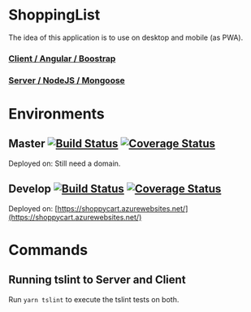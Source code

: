 # ShoppingList

The idea of this application is to use on desktop and mobile (as PWA).

### [Client / Angular / Boostrap](/client)

### [Server / NodeJS / Mongoose](/server)

# Environments

## Master [![Build Status](https://travis-ci.com/bsalesc/shoppyCart.svg?branch=master)](https://travis-ci.com/bsalesc/shoppyCart) [![Coverage Status](https://coveralls.io/repos/github/bsalesc/shoppyCart/badge.svg?branch=master)](https://coveralls.io/github/bsalesc/shoppyCart?branch=master)

Deployed on: Still need a domain.

## Develop [![Build Status](https://travis-ci.com/bsalesc/shoppyCart.svg?branch=develop)](https://travis-ci.com/bsalesc/shoppyCart) [![Coverage Status](https://coveralls.io/repos/github/bsalesc/shoppyCart/badge.svg?branch=develop)](https://coveralls.io/github/bsalesc/shoppyCart?branch=develop)

Deployed on: [https://shoppycart.azurewebsites.net/](https://shoppycart.azurewebsites.net/)

# Commands

## Running tslint to Server and Client

Run `yarn tslint` to execute the tslint tests on both.
